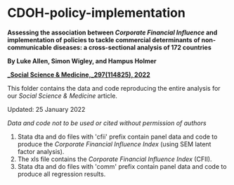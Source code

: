 # CDOH-policy-implementation
**Assessing the association between _Corporate Financial Influence_ and implementation of policies to tackle commercial determinants of non-communicable diseases: a cross-sectional analysis of 172 countries**

**By Luke Allen, Simon Wigley, and Hampus Holmer**

[**_Social Science & Medicine,_297(114825), 2022**](https://doi.org/10.1016/j.socscimed.2022.114825)

This folder contains the data and code reproducing the entire analysis for our _Social Science & Medicine_ article.

Updated: 25 January 2022

*Data and code not to be used or cited without permission of authors*


1. Stata dta and do files with 'cfii' prefix contain panel data and code to produce the _Corporate Financial Influence Index_ (using SEM latent factor analysis).
2. The xls file contains the _Corporate Financial Influence Index_ (CFII).
3. Stata dta and do files with 'comm' prefix contain panel data and code to produce all regression results.
